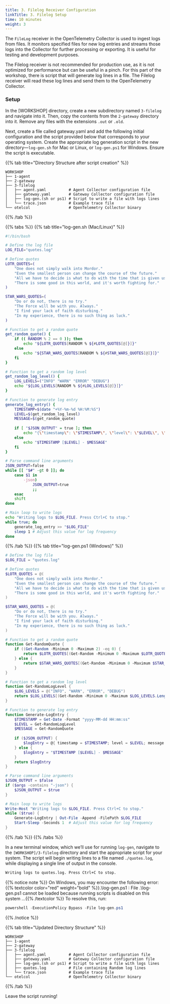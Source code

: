 ```yaml
---
title: 3. Filelog Receiver Configuration
linkTitle: 3. Filelog Setup
time: 10 minutes
weight: 3
---
```


The `FileLog` receiver in the OpenTelemetry Collector is used to ingest logs from files. It monitors specified files for new log entries and streams those logs into the Collector for further processing or exporting. It is useful for testing and development purposes.

The Filelog receiver is not recommended for production use, as it is not optimized for performance but can be useful in a pinch. For this part of the workshop, there is script that will generate log lines in a file. The Filelog receiver will read these log lines and send them to the OpenTelemetry Collector.

### Setup

In the [WORKSHOP] directory, create a new subdirectory named `3-filelog` and navigate into it. Then, copy the  contents from the `2-gateway` directory into it. Remove any files with the extensions `.out` or `.old`.

Next, create a file called gateway.yaml and add the following initial configuration and the script provided below that corresponds to your operating system. Create the appropriate log generation script in the new directory—`log-gen.sh` for Mac or Linux, or `log-gen.ps1` for Windows. Ensure the script is executable.

{{% tab title="Directory Structure after script creation" %}}

```text
WORKSHOP
├── 1-agent
├── 2-gateway
├── 3-filelog
│   ├── agent.yaml          # Agent Collector configuration file
│   ├── gateway.yaml        # Gateway Collector configuration file
│   ├── log-gen.(sh or ps1) # Script to write a file with logs lines 
│   └── trace.json          # Example trace file 
└── otelcol                 # OpenTelemetry Collector binary
```

{{% /tab %}}

{{% tabs %}}
{{% tab title="log-gen.sh (Mac/Linux)" %}}

```sh
#!/bin/bash

# Define the log file
LOG_FILE="quotes.log"

# Define quotes
LOTR_QUOTES=(
    "One does not simply walk into Mordor."
    "Even the smallest person can change the course of the future."
    "All we have to decide is what to do with the time that is given us."
    "There is some good in this world, and it's worth fighting for."
)

STAR_WARS_QUOTES=(
    "Do or do not, there is no try."
    "The Force will be with you. Always."
    "I find your lack of faith disturbing."
    "In my experience, there is no such thing as luck."
)

# Function to get a random quote
get_random_quote() {
    if (( RANDOM % 2 == 0 )); then
        echo "${LOTR_QUOTES[RANDOM % ${#LOTR_QUOTES[@]}]}"
    else
        echo "${STAR_WARS_QUOTES[RANDOM % ${#STAR_WARS_QUOTES[@]}]}"
    fi
}

# Function to get a random log level
get_random_log_level() {
    LOG_LEVELS=("INFO" "WARN" "ERROR" "DEBUG")
    echo "${LOG_LEVELS[RANDOM % ${#LOG_LEVELS[@]}]}"
}

# Function to generate log entry
generate_log_entry() {
    TIMESTAMP=$(date "+%Y-%m-%d %H:%M:%S")
    LEVEL=$(get_random_log_level)
    MESSAGE=$(get_random_quote)
    
    if [ "$JSON_OUTPUT" = true ]; then
        echo "{\"timestamp\": \"$TIMESTAMP\", \"level\": \"$LEVEL\", \"message\": \"$MESSAGE\"}"
    else
        echo "$TIMESTAMP [$LEVEL] - $MESSAGE"
    fi
}

# Parse command line arguments
JSON_OUTPUT=false
while [[ "$#" -gt 0 ]]; do
    case $1 in
        -json)
            JSON_OUTPUT=true
            ;;
    esac
    shift
done

# Main loop to write logs
echo "Writing logs to $LOG_FILE. Press Ctrl+C to stop."
while true; do
    generate_log_entry >> "$LOG_FILE"
    sleep 1 # Adjust this value for log frequency
done

```

{{% /tab %}}
{{% tab title="log-gen.ps1 (Windows)" %}}

```ps1
# Define the log file
$LOG_FILE = "quotes.log"

# Define quotes
$LOTR_QUOTES = @(
    "One does not simply walk into Mordor."
    "Even the smallest person can change the course of the future."
    "All we have to decide is what to do with the time that is given us."
    "There is some good in this world, and it's worth fighting for."
)

$STAR_WARS_QUOTES = @(
    "Do or do not, there is no try."
    "The Force will be with you. Always."
    "I find your lack of faith disturbing."
    "In my experience, there is no such thing as luck."
)

# Function to get a random quote
function Get-RandomQuote {
    if ((Get-Random -Minimum 0 -Maximum 2) -eq 0) {
        return $LOTR_QUOTES[(Get-Random -Minimum 0 -Maximum $LOTR_QUOTES.Length)]
    } else {
        return $STAR_WARS_QUOTES[(Get-Random -Minimum 0 -Maximum $STAR_WARS_QUOTES.Length)]
    }
}

# Function to get a random log level
function Get-RandomLogLevel {
    $LOG_LEVELS = @("INFO", "WARN", "ERROR", "DEBUG")
    return $LOG_LEVELS[(Get-Random -Minimum 0 -Maximum $LOG_LEVELS.Length)]
}

# Function to generate log entry
function Generate-LogEntry {
    $TIMESTAMP = Get-Date -Format "yyyy-MM-dd HH:mm:ss"
    $LEVEL = Get-RandomLogLevel
    $MESSAGE = Get-RandomQuote
    
    if ($JSON_OUTPUT) {
        $logEntry = @{ timestamp = $TIMESTAMP; level = $LEVEL; message = $MESSAGE } | ConvertTo-Json -Compress
    } else {
        $logEntry = "$TIMESTAMP [$LEVEL] - $MESSAGE"
    }
    return $logEntry
}

# Parse command line arguments
$JSON_OUTPUT = $false
if ($args -contains "-json") {
    $JSON_OUTPUT = $true
}

# Main loop to write logs
Write-Host "Writing logs to $LOG_FILE. Press Ctrl+C to stop."
while ($true) {
    Generate-LogEntry | Out-File -Append -FilePath $LOG_FILE
    Start-Sleep -Seconds 1  # Adjust this value for log frequency
}

```

{{% /tab %}}
{{% /tabs %}}

In a new terminal window, which we’ll use for running `log-gen`, navigate to the `[WORKSHOP]/3-filelog` directory and start the appropriate script for your system. The script will begin writing lines to a file named `./quotes.log`, while displaying a single line of output in the console.

 ```txt
 Writing logs to quotes.log. Press Ctrl+C to stop.
 ```

{{% notice note %}}
On Windows, you may encounter the following error:
{{% textcolor color="red" weight="bold" %}}.\log-gen.ps1 : File .\log-gen.ps1 cannot be loaded because running scripts is disabled on this system ...{{% /textcolor %}}
To resolve this, run:

```ps1
powershell -ExecutionPolicy Bypass -File log-gen.ps1
```

{{% /notice %}}

{{% tab title="Updated Directory Structure" %}}

```text
WORKSHOP
├── 1-agent
├── 2-gateway
├── 3-filelog
│   ├── agent.yaml          # Agent Collector configuration file
│   ├── gateway.yaml        # Gateway Collector configuration file
│   ├── log-gen.(sh or ps1) # Script to write a file with logs lines 
│   ├── quotes.log          # File containing Random log lines
│   └── trace.json          # Example trace file 
└── otelcol                 # OpenTelemetry Collector binary
```

{{% /tab %}}

Leave the script running!
